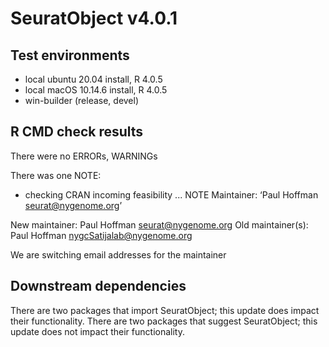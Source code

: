 # SeuratObject v4.0.1

## Test environments
* local ubuntu 20.04 install, R 4.0.5
* local macOS 10.14.6 install, R 4.0.5
* win-builder (release, devel)

## R CMD check results

There were no ERRORs, WARNINGs

There was one NOTE:

* checking CRAN incoming feasibility ... NOTE
Maintainer: ‘Paul Hoffman <seurat@nygenome.org>’

New maintainer:
  Paul Hoffman <seurat@nygenome.org>
Old maintainer(s):
  Paul Hoffman <nygcSatijalab@nygenome.org>

We are switching email addresses for the maintainer

## Downstream dependencies

There are two packages that import SeuratObject; this update does impact their functionality. There are two packages that suggest SeuratObject; this update does not impact their functionality.
